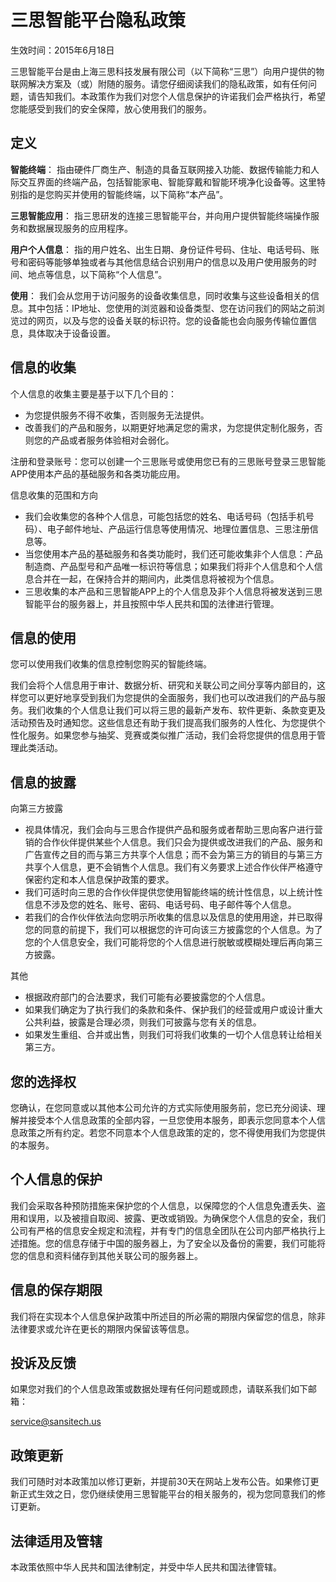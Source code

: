 # 三思智能平台隐私政策

生效时间：2015年6月18日

三思智能平台是由上海三思科技发展有限公司（以下简称“三思”）向用户提供的物联网解决方案及（或）附随的服务。请您仔细阅读我们的隐私政策，如有任何问题，请告知我们。本政策作为我们对您个人信息保护的许诺我们会严格执行，希望您能感受到我们的安全保障，放心使用我们的服务。

## 定义

**智能终端**：
指由硬件厂商生产、制造的具备互联网接入功能、数据传输能力和人际交互界面的终端产品，包括智能家电、智能穿戴和智能环境净化设备等。这里特别指的是您购买并使用的智能终端，以下简称“本产品”。

**三思智能应用**：
指三思研发的连接三思智能平台，并向用户提供智能终端操作服务和数据展现服务的应用程序。

**用户个人信息**：
指的用户姓名、出生日期、身份证件号码、住址、电话号码、账号和密码等能够单独或者与其他信息结合识别用户的信息以及用户使用服务的时间、地点等信息，以下简称“个人信息”。

**使用**：
我们会从您用于访问服务的设备收集信息，同时收集与这些设备相关的信息。其中包括：IP地址、您使用的浏览器和设备类型、您在访问我们的网站之前浏览过的网页，以及与您的设备关联的标识符。您的设备能也会向服务传输位置信息，具体取决于设备设置。

## 信息的收集

个人信息的收集主要是基于以下几个目的：

-   为您提供服务不得不收集，否则服务无法提供。
-   改善我们的产品和服务，以期更好地满足您的需求，为您提供定制化服务，否则您的产品或者服务体验相对会弱化。

注册和登录账号：您可以创建一个三思账号或使用您已有的三思账号登录三思智能APP使用本产品的基础服务和各类功能应用。

信息收集的范围和方向

-   我们会收集您的各种个人信息，可能包括您的姓名、电话号码（包括手机号码）、电子邮件地址、产品运行信息等使用情况、地理位置信息、三思注册信息等。
-   当您使用本产品的基础服务和各类功能时，我们还可能收集非个人信息：产品制造商、产品型号和产品唯一标识符等信息；如果我们将非个人信息和个人信息合并在一起，在保持合并的期间内，此类信息将被视为个信息。
-   三思收集的本产品和三思智能APP上的个人信息及非个人信息将被发送到三思智能平台的服务器上，并且按照中华人民共和国的法律进行管理。

## 信息的使用

您可以使用我们收集的信息控制您购买的智能终端。

我们会将个人信息用于审计、数据分析、研究和关联公司之间分享等内部目的，这样您可以更好地享受到我们为您提供的全面服务，我们也可以改进我们的产品与服务。我们收集的个人信息让我们可以将三思的最新产发布、软件更新、条款变更及活动预告及时通知您。这些信息还有助于我们提高我们服务的人性化、为您提供个性化服务。如果您参与抽奖、竞赛或类似推广活动，我们会将您提供的信息用于管理此类活动。

## 信息的披露

向第三方披露

-   视具体情况，我们会向与三思合作提供产品和服务或者帮助三思向客户进行营销的合作伙伴提供某些个人信息。我们只会为提供或改进我们的产品、服务和广告宣传之目的而与第三方共享个人信息；而不会为第三方的销目的与第三方共享个人信息，更不会销售个人信息。我们有义务要求上述合作伙伴严格遵守保密约定和本人信息保护政策的要求。
-   我们可适时向三思的合作伙伴提供您使用智能终端的统计性信息，以上统计性信息不涉及您的姓名、账号、密码、电话号码、电子邮件等个人信息。
-   若我们的合作伙伴依法向您明示所收集的信息以及信息的使用用途，并已取得您的同意的前提下，我们可以根据您的许可向该三方披露您的个人信息。为了您的个人信息安全，我们可能将您的个人信息进行脱敏或模糊处理后再向第三方披露。

其他

-   根据政府部门的合法要求，我们可能有必要披露您的个人信息。
-   如果我们确定为了执行我们的条款和条件、保护我们的经营或用户或设计重大公共利益，披露是合理必须，则我们可披露与您有关的信息。
-   如果发生重组、合并或出售，则我们可将我们收集的一切个人信息转让给相关第三方。

## 您的选择权

您确认，在您同意或以其他本公司允许的方式实际使用服务前，您已充分阅读、理解并接受本个人信息政策的全部内容，一旦您使用本服务，即表示您同意本个人信息政策之所有约定。若您不同意本个人信息政策的定的，您不得使用我们为您提供的本服务。

## 个人信息的保护

我们会采取各种预防措施来保护您的个人信息，以保障您的个人信息免遭丢失、盗用和误用，以及被擅自取阅、披露、更改或销毁。为确保您个人信息的安全，我们公司有严格的信息安全规定和流程，并有专门的信息全团队在公司内部严格执行上述措施。您的信息存储于中国的服务器上，为了安全以及备份的需要，我们可能将您的信息和资料储存到其他关联公司的服务器上。

## 信息的保存期限

我们将在实现本个人信息保护政策中所述目的所必需的期限内保留您的信息，除非法律要求或允许在更长的期限内保留该等信息。

## 投诉及反馈

如果您对我们的个人信息政策或数据处理有任何问题或顾虑，请联系我们如下邮箱：

<service@sansitech.us>

## 政策更新

我们可随时对本政策加以修订更新，并提前30天在网站上发布公告。如果修订更新正式生效之日，您仍继续使用三思智能平台的相关服务的，视为您同意我们的修订更新。

## 法律适用及管辖

本政策依照中华人民共和国法律制定，并受中华人民共和国法律管辖。

